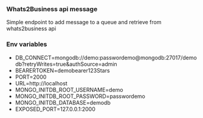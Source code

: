 ### Whats2Business api message

Simple endpoint to add message to a queue and retrieve from whats2business api 


### Env variables

- DB_CONNECT=mongodb://demo:passwordemo@mongodb:27017/demodb?retryWrites=true&authSource=admin
- BEARERTOKEN=demobearer123Stars
- PORT=2000
- URL=http://localhost
- MONGO_INITDB_ROOT_USERNAME=demo
- MONGO_INITDB_ROOT_PASSWORD=passwordemo
- MONGO_INITDB_DATABASE=demodb
- EXPOSED_PORT=127.0.0.1:2000